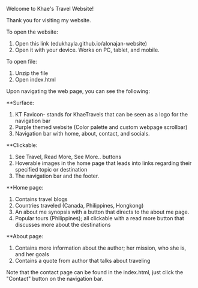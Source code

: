 Welcome to Khae's Travel Website!

Thank you for visiting my website.


To open the website:
1. Open this link (edukhayla.github.io/alonajan-website)
2. Open it with your device. Works on PC, tablet, and mobile.

To open file:
1. Unzip the file
2. Open index.html


Upon navigating the web page, you can see the following:

**Surface:
1. KT Favicon- stands for KhaeTravels that can be seen as a logo for the navigation bar
2. Purple themed website (Color palette and custom webpage scrollbar)
3. Navigation bar with home, about, contact, and socials.

**Clickable:
1. See Travel, Read More, See More.. buttons
2. Hoverable images in the home page that leads into links regarding their specified topic or destination
3. The navigation bar and the footer.

**Home page:
1. Contains travel blogs
2. Countries traveled (Canada, Philippines, Hongkong)
3. An about me synopsis with a button that directs to the about me page.
4. Popular tours (Philippines); all clickable with a read more button that discusses more about the destinations

**About page:
1. Contains more information about the author; her mission, who she is, and her goals
2. Contains a quote from author that talks about traveling


Note that the contact page can be found in the index.html, just click the "Contact" button on the navigation bar.
